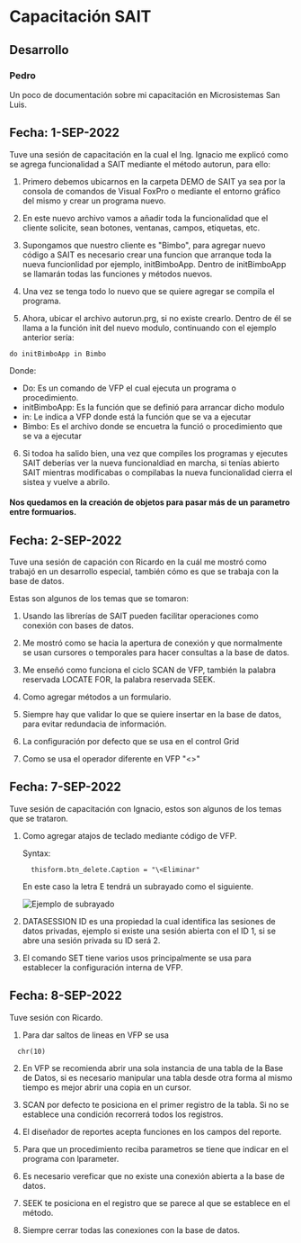 # Capacitación SAIT
## Desarrollo
### Pedro
Un poco de documentación sobre mi capacitación en Microsistemas San Luis.

## Fecha: 1-SEP-2022

Tuve una sesión de capacitación en la cual el Ing. Ignacio me explicó como 
se agrega funcionalidad a SAIT mediante el método autorun, para ello:

1. Primero debemos ubicarnos en la carpeta DEMO de SAIT ya sea por la consola de comandos
de Visual FoxPro o  mediante el entorno gráfico del mismo y crear un programa nuevo.
2. En este nuevo archivo vamos a añadir toda la funcionalidad que el cliente solicite,
sean botones, ventanas, campos, etiquetas, etc.

3. Supongamos que nuestro cliente es "Bimbo", para agregar nuevo código a SAIT es necesario crear una funcion que
arranque toda la nueva funcionlidad por ejemplo, initBimboApp. Dentro de initBimboApp se llamarán
todas las funciones y métodos nuevos.

4. Una vez se tenga todo lo nuevo que se quiere agregar se compila el programa.

5. Ahora, ubicar el archivo autorun.prg, si no existe crearlo. Dentro de él se llama a la función
init del nuevo modulo, continuando con el ejemplo anterior sería:

```do initBimboApp in Bimbo```

Donde:
- Do: Es un comando de VFP el cual ejecuta un programa o procedimiento.
- initBimboApp: Es la función que se definió para arrancar dicho modulo
- in: Le indica a VFP donde está la función que se va a ejecutar
- Bimbo: Es el archivo donde se encuetra la funció o procedimiento que se va a ejecutar

6. Si todoa ha salido bien, una vez que compiles los programas y ejecutes SAIT deberías ver la nueva funcionaldiad en marcha, si tenías abierto SAIT mientras modificabas o compilabas la nueva funcionalidad cierra el sistea y vuelve a abrilo.

#### Nos quedamos en la creación de objetos para pasar más de un parametro entre formuarios.

## Fecha: 2-SEP-2022

Tuve una sesión de capación con Ricardo en la cuál me mostró como trabajó en un desarrollo especial, también cómo es que se trabaja con la base de datos.

Estas son algunos de los temas que se tomaron:

1. Usando las librerías de SAIT pueden facilitar operaciones como conexión con bases de datos.

2. Me mostró como se hacia la apertura de conexión y que normalmente se usan cursores o temporales para hacer consultas a la base de datos.

3. Me enseñó como funciona el ciclo SCAN de VFP, también la palabra reservada LOCATE FOR, la palabra reservada SEEK.

4. Como agregar métodos a un formulario.

5. Siempre hay que validar lo que se quiere insertar en la base de datos, para evitar redundacia de información.

6. La configuración por defecto que se usa en el control Grid 

7. Como se usa el operador diferente en VFP "<>"

## Fecha: 7-SEP-2022
Tuve sesión de capacitación con Ignacio, estos son algunos de los temas que se trataron.
1. Como agregar atajos de teclado mediante código de VFP.
  
  
    Syntax:
    ``` 
      thisform.btn_delete.Caption = "\<Eliminar" 
    ```


    En este caso la letra E tendrá un subrayado como el siguiente.

  
    ![Ejemplo de subrayado](https://github.com/pedrosait/SAIT-Repo/blob/main/img/btn_eliminar.png)
  
2. DATASESSION ID es una propiedad la cual identifica las sesiones de datos privadas, ejemplo si existe una sesión abierta con el ID 1, si se abre una sesión privada su ID será 2.

3. El comando SET tiene varios usos principalmente se usa para establecer la configuración interna de VFP.


## Fecha: 8-SEP-2022
Tuve sesión con Ricardo.

1. Para dar saltos de lineas en VFP se usa 
  
  ```
    chr(10)
  ```

2. En VFP se recomienda abrir una sola instancia de una tabla de la Base de Datos, si es necesario manipular una tabla desde otra forma al mismo tiempo es mejor abrir una copia en un cursor.

3. SCAN por defecto te posiciona en el primer registro de la tabla. Si no se establece una condición recorrerá todos los registros.

4. El diseñador de reportes acepta funciones en los campos del reporte.

5. Para que un procedimiento reciba parametros se tiene que indicar en el programa con lparameter.

6. Es necesario vereficar que no existe una conexión abierta a la base de datos.

7. SEEK te posiciona en el registro que se parece al que se establece en el método.

8. Siempre cerrar todas las conexiones con la base de datos.